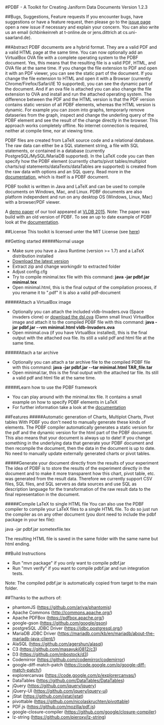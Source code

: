 #PDBF - A Toolkit for Creating Janiform Data Documents
Version 1.2.3

##Bugs, Suggestions, Feature requests
If you encounter bugs, have suggestions or have a feature request, then please go to the [issue page](https://github.com/uds-datalab/PDBF/issues) open a new issue if necessary and explain your concern.
You can also write us an email (ichbinkeinreh at t-online.de or jens.dittrich at cs.uni-saarland.de).

##Abstract
PDBF documents are a hybrid format. They are a valid PDF and a valid HTML page at the same time. You can now optionally add an VirtualBox OVA file with a complete operating system to the PDBF document. Yes, this means that the resulting file is a valid PDF, HTML, and OVA file at the same time. If you change the file extension to PDF and open it with an PDF viewer, you can see the static part of the document. If you change the file extension to HTML and open it with a Browser (currently Chrome/Firefox/Safari/IE 10 supported), you can see the dynamic part of the document. And if an ova file is attached you can also change the file extension to OVA and install and run the attached operating system.
The difference between the PDF and the HTML version is that the PDF version contains static version of all PDBF elements, whereas the HTML version is dynamic. For example you can zoom into graphs, temporarly remove dataseries from the graph, inspect and change the underling query of the PDBF element and see the result of the change directly in the browser.
This approach works completely offline. No internet connection is required, neither at compile time, nor at viewing time.

PDBF files are created from LaTeX source code and a relational database. The raw data can either be a SQL statement string, a file with SQL statements, or contained in a database (currently PostgreSQL/MySQL/MariaDB supported). In the LaTeX code you can then specify how the PDBF element (currently charts/pivot tables/multiplot charts/sql statements/dataTexts/dataTables are supported) is created from the raw data with options and an SQL query. Read more in the [documentation](http://uds-datalab.github.io/PDBF/), which is itself is a PDBF document.

PDBF toolkit is written in Java and LaTeX and can be used to compile documents on Windows, Mac, and Linux. PDBF documents are also platform independent and run on any desktop OS (Windows, Linux, Mac) with a browser/PDF viewer.

A [demo paper](https://infosys.uni-saarland.de/publications/p1972-dittrich.html) of our tool appeared at [VLDB 2015](http://www.vldb.org/2015/). 
Note: The paper was build with an old version of PDBF. To see an up to date example of PDBF look at the [documentation](http://uds-datalab.github.io/PDBF/).

##License
This toolkit is licensed unter the MIT License (see [here](https://github.com/uds-datalab/PDBF/blob/gh-pages/LICENSE.md))

##Getting started
#####Normal usage
* Make sure you have a Java Runtime (version >= 1.7) and a LaTeX distribution installed
* [Download the latest version](https://github.com/uds-datalab/PDBF/archive/gh-pages.zip)
* Extract zip and change workingdir to extracted folder
* Adjust config.cfg
* Try to compile minimal.tex file with this command: **java -jar pdbf.jar minimal.tex**
* Open minimal.html, this is the final output of the compilation process, if you rename it to ".pdf" it is also a valid pdf-document

#####Attach a VirtualBox image
* Optionally you can attach the included vldb-Invaders.ova (Space invaders clone) or [download the dsl.ova](https://github.com/uds-datalab/PDBF/releases/download/1.0.1/dsl.ova) (Damn small linux) VirtualBox image and attach it to the compiled PDBF file with this command: **java -jar pdbf.jar --vm minimal.html vldb-Invaders.ova**
* Open minimal.ova (if you have VirtualBox installed), this is the final output with the attached ova file. Its still a valid pdf and html file at the same time.

#####Attach a tar archive
* Optionally you can attach a tar archive file to the compiled PDBF file with this command: **java -jar pdbf.jar --tar minimal.html TAR_file.tar**
* Open minimal.tar, this is the final output with the attached tar file. Its still a valid pdf and html file at the same time.

#####Learn how to use the PDBF framework 
* You can play around with the minimal.tex file. It contains a small example on how to specify PDBF elements in LaTeX
* For further information take a look at the [documentation](http://uds-datalab.github.io/PDBF/)

##Features
#####Automatic generation of Charts, Multiplot Charts, Pivot tables
With PDBF you don't need to manually generate these kinds of elements. The PDBF compiler automatically generates a static version for the pdf and the dynamic version for the html part of the PDBF document. This also means that your document is always up to date! If you change something in the underlying data that generate your PDBF document and then recompile the document, then the data in the document is up to date. No need to manually update externally generated charts or pivot tables.

#####Generate your document directly from the results of your experiment
The idea of PDBF is to store the results of the experiment directly in the document and to make it more transparent how this chart, pivot table, etc. was generated from the result data. Therefore we currently support CSV files, SQL files, and SQL servers as data sources and use SQL as description language for the transformation of the raw result data to the final representation in the document.

#####Compile LaTeX to single HTML file
You can also use the PDBF compiler to compile your LaTeX files to a single HTML file.
To do so just run the compiler as on any other document (you dont need to include the pdbf package in your tex file):

java -jar pdbf.jar sometexfile.tex

The resulting HTML file is saved in the same folder with the same name but html ending.

##Build Instructions
* Run "mvn package" if you only want to compile pdbf.jar
* Run "mvn verify" if you want to compile pdbf.jar and run integration tests.

Note: The compiled pdbf.jar is automatically copied from target to the main folder.

##Thanks to the authors of:
* phantomJS (https://github.com/ariya/phantomjs)
* Apache Commons (http://commons.apache.org/)
* Apache PDFBox (https://pdfbox.apache.org/)
* google-gson (https://github.com/google/gson)
* postgreSQL JDBC Driver (https://jdbc.postgresql.org/)
* MariaDB JDBC Driver (https://mariadb.com/kb/en/mariadb/about-the-mariadb-java-client/)
* AlaSQL (https://github.com/agershun/alasql)
* C3 (https://github.com/masayuki0812/c3)
* D3 (https://github.com/mbostock/d3)
* Codemirror (https://github.com/codemirror/codemirror)
* google-diff-match-patch (https://code.google.com/p/google-diff-match-patch/)
* explorercanvas (https://code.google.com/p/explorercanvas/)
* DataTables (https://github.com/DataTables/DataTables)
* jQuery (https://github.com/jquery/jquery)
* jQuery-UI (https://github.com/jquery/jquery-ui)
* jStat (https://github.com/jstat/jstat)
* pivottable (https://github.com/nicolaskruchten/pivottable)
* PDF.js (https://github.com/mozilla/pdf.js)
* google-closure-compiler (https://github.com/google/closure-compiler)
* lz-string (https://github.com/pieroxy/lz-string)

